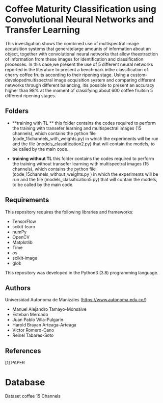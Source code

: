 # Coffee Maturity Classification using Convolutional Neural Networks and Transfer Learning


This investigation shows the combined use of multispectral image acquisition systems that generatelarge amounts of information about an object, together with convolutional neural networks that allow theextraction  of  information  from  these  images  for  identification  and  classification  processes.  In  this  case,we  present  the  use  of  5  different  neural  networks  reported  in  the  literature  to  present  a  benchmark  inthe  classification  of  cherry  coffee  fruits  according  to  their  ripening  stage.  Using  a  custom-developedmultispectral image acquisition system and comparing different networks through different balancing, itis possible to present an accuracy higher than 98% at the moment of classifying about 600 coffee fruitsin 5 different ripening stages.

## Folders
- **training with TL ** this folder contains the codes required to perform the training with transefer learning and multispectral images (15 channels), which contains the python file (code_15channels_with_weights.py) in which the experiments will be run and the file (models_classification2.py) that will contain the models, to be called by the main code.

- **training without TL** this folder contains the codes required to perform the training without transefer learning with multispectral images (15 channels), which contains the python file (code_15channels_without_weights.py ) in which the experiments will be run and the file (models_classification5.py) that will contain the models, to be called by the main code.

## Requirements
This repository requires the following libraries and frameworks:

- TensorFlow 
- scikit-learn
- numPy 
- OpenCV 
- Matplotlib
- Time
- os
- scikit-image
- glob


This repository was developed in the Python3 (3.8) programming language.


## Authors
Universidad Autonoma de Manizales (https://www.autonoma.edu.co/)

- Manuel Alejandro Tamayo-Monsalve
- Esteban Mercado
- Juan Pablo Villa-Pulgarin
- Harold Brayan Arteaga-Arteaga
- Victor Romero-Cano
- Reinel Tabares-Soto


## References

[1] PAPER 



# Database 
Dataset coffee 15 Channels
## 




